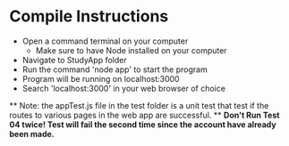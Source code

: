 # Compile Instructions

- Open a command terminal on your computer
  - Make sure to have Node installed on your computer
- Navigate to StudyApp folder
- Run the command 'node app' to start the program
- Program will be running on localhost:3000
- Search 'localhost:3000' in your web browser of choice

** Note: the appTest.js file in the test folder is a unit test that test if the routes to various pages in the web app are successful. **
**Don't Run Test 04 twice! Test will fail the second time since the account have already been made.**
